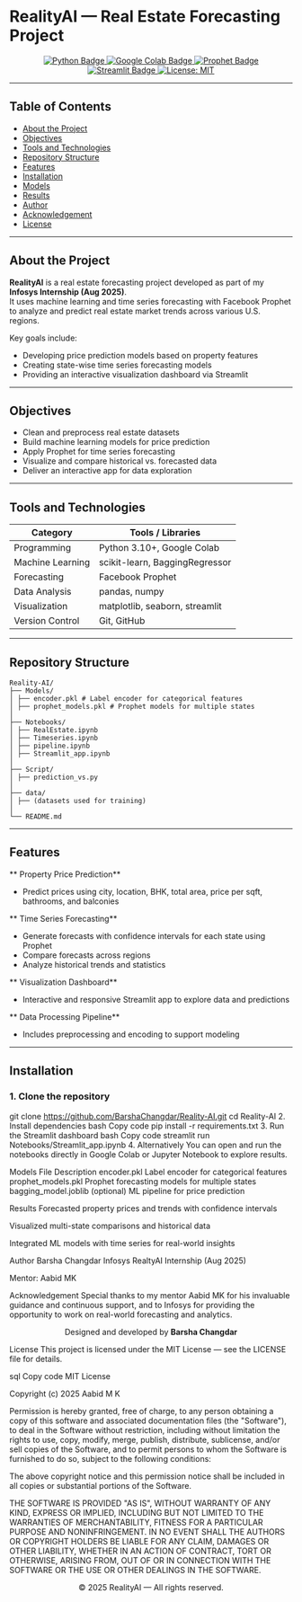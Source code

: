 # RealityAI — Real Estate Forecasting Project

<p align="center">
  <a href="https://www.python.org/">
    <img src="https://img.shields.io/badge/Built%20with-Python-3776AB?logo=python&logoColor=white" alt="Python Badge" />
  </a>
  <a href="https://colab.research.google.com/">
    <img src="https://img.shields.io/badge/Made%20in-Google%20Colab-F9AB00?logo=googlecolab&logoColor=white" alt="Google Colab Badge" />
  </a>
  <a href="https://facebook.github.io/prophet/">
    <img src="https://img.shields.io/badge/Forecasting-Prophet-00BFFF?logo=meta&logoColor=white" alt="Prophet Badge" />
  </a>
  <a href="https://streamlit.io/">
    <img src="https://img.shields.io/badge/App-Streamlit-FF4B4B?logo=streamlit&logoColor=white" alt="Streamlit Badge" />
  </a>
  <a href="https://opensource.org/licenses/MIT">
    <img src="https://img.shields.io/badge/License-MIT-green.svg" alt="License: MIT" />
  </a>
</p>

---

## Table of Contents
- [About the Project](#about-the-project)
- [Objectives](#objectives)
- [Tools and Technologies](#tools-and-technologies)
- [Repository Structure](#repository-structure)
- [Features](#features)
- [Installation](#installation)
- [Models](#models)
- [Results](#results)
- [Author](#author)
- [Acknowledgement](#acknowledgement)
- [License](#license)

---

## About the Project
**RealityAI** is a real estate forecasting project developed as part of my **Infosys Internship (Aug 2025)**.  
It uses machine learning and time series forecasting with Facebook Prophet to analyze and predict real estate market trends across various U.S. regions.

Key goals include:  
- Developing price prediction models based on property features  
- Creating state-wise time series forecasting models  
- Providing an interactive visualization dashboard via Streamlit  

---

## Objectives
- Clean and preprocess real estate datasets  
- Build machine learning models for price prediction  
- Apply Prophet for time series forecasting  
- Visualize and compare historical vs. forecasted data  
- Deliver an interactive app for data exploration  

---

## Tools and Technologies

| Category        | Tools / Libraries               |
|-----------------|-------------------------------|
| Programming     | Python 3.10+, Google Colab      |
| Machine Learning| scikit-learn, BaggingRegressor |
| Forecasting     | Facebook Prophet               |
| Data Analysis   | pandas, numpy                  |
| Visualization   | matplotlib, seaborn, streamlit |
| Version Control | Git, GitHub                   |

---

## Repository Structure
```
Reality-AI/
├── Models/
│ ├── encoder.pkl # Label encoder for categorical features
│ ├── prophet_models.pkl # Prophet models for multiple states
│
├── Notebooks/
│ ├── RealEstate.ipynb
│ ├── Timeseries.ipynb
│ ├── pipeline.ipynb
│ ├── Streamlit_app.ipynb
│
├── Script/
│ ├── prediction_vs.py
│
├── data/
│ ├── (datasets used for training)
│
└── README.md

```

---

## Features
** Property Price Prediction**  
- Predict prices using city, location, BHK, total area, price per sqft, bathrooms, and balconies  

** Time Series Forecasting**  
- Generate forecasts with confidence intervals for each state using Prophet  
- Compare forecasts across regions  
- Analyze historical trends and statistics  

** Visualization Dashboard**  
- Interactive and responsive Streamlit app to explore data and predictions  

** Data Processing Pipeline**  
- Includes preprocessing and encoding to support modeling  

---

## Installation

### 1. Clone the repository

git clone https://github.com/BarshaChangdar/Reality-AI.git
cd Reality-AI
2. Install dependencies
bash
Copy code
pip install -r requirements.txt
3. Run the Streamlit dashboard
bash
Copy code
streamlit run Notebooks/Streamlit_app.ipynb
4. Alternatively
You can open and run the notebooks directly in Google Colab or Jupyter Notebook to explore results.

Models
File	Description
encoder.pkl	Label encoder for categorical features
prophet_models.pkl	Prophet forecasting models for multiple states
bagging_model.joblib (optional)	ML pipeline for price prediction

Results
Forecasted property prices and trends with confidence intervals

Visualized multi-state comparisons and historical data

Integrated ML models with time series for real-world insights

Author
Barsha Changdar
Infosys RealtyAI Internship (Aug 2025)

Mentor: Aabid MK

Acknowledgement
Special thanks to my mentor Aabid MK for his invaluable guidance and continuous support,
and to Infosys for providing the opportunity to work on real-world forecasting and analytics.

<p align="center">Designed and developed by <b>Barsha Changdar</b></p>
License
This project is licensed under the MIT License — see the LICENSE file for details.

sql
Copy code
MIT License

Copyright (c) 2025 Aabid M K

Permission is hereby granted, free of charge, to any person obtaining a copy
of this software and associated documentation files (the "Software"), to deal
in the Software without restriction, including without limitation the rights
to use, copy, modify, merge, publish, distribute, sublicense, and/or sell
copies of the Software, and to permit persons to whom the Software is
furnished to do so, subject to the following conditions:

The above copyright notice and this permission notice shall be included in all
copies or substantial portions of the Software.

THE SOFTWARE IS PROVIDED "AS IS", WITHOUT WARRANTY OF ANY KIND, EXPRESS OR
IMPLIED, INCLUDING BUT NOT LIMITED TO THE WARRANTIES OF MERCHANTABILITY,
FITNESS FOR A PARTICULAR PURPOSE AND NONINFRINGEMENT. IN NO EVENT SHALL THE
AUTHORS OR COPYRIGHT HOLDERS BE LIABLE FOR ANY CLAIM, DAMAGES OR OTHER
LIABILITY, WHETHER IN AN ACTION OF CONTRACT, TORT OR OTHERWISE, ARISING FROM,
OUT OF OR IN CONNECTION WITH THE SOFTWARE OR THE USE OR OTHER DEALINGS IN THE
SOFTWARE.
<p align="center">© 2025 RealityAI — All rights reserved.</p> 
